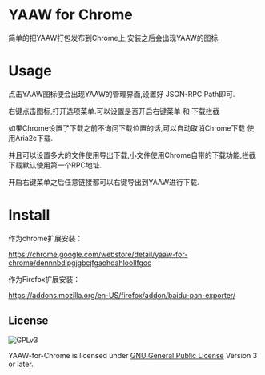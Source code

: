 # YAAW for Chrome

简单的把YAAW打包发布到Chrome上,安装之后会出现YAAW的图标.

# Usage


点击YAAW图标便会出现YAAW的管理界面,设置好 JSON-RPC Path即可.

右键点击图标,打开选项菜单.可以设置是否开启右键菜单 和 下载拦截

如果Chrome设置了下载之前不询问下载位置的话,可以自动取消Chrome下载 使用Aria2c下载.

并且可以设置多大的文件使用导出下载,小文件使用Chrome自带的下载功能,拦截下载默认使用第一个RPC地址.

开启右键菜单之后任意链接都可以右键导出到YAAW进行下载.


# Install
作为chrome扩展安装：

https://chrome.google.com/webstore/detail/yaaw-for-chrome/dennnbdlpgjgbcjfgaohdahloollfgoc

作为Firefox扩展安装：

https://addons.mozilla.org/en-US/firefox/addon/baidu-pan-exporter/


License
-------
![GPLv3](https://www.gnu.org/graphics/gplv3-127x51.png)

YAAW-for-Chrome is licensed under [GNU General Public License](https://www.gnu.org/licenses/gpl.html) Version 3 or later.
